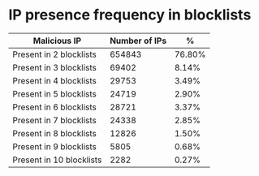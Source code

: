 # IP presence frequency in blocklists
| Malicious IP | Number of IPs | % |
|----|----|----|
| Present in 2 blocklists | 654843 | 76.80% |
| Present in 3 blocklists | 69402 | 8.14% |
| Present in 4 blocklists | 29753 | 3.49% |
| Present in 5 blocklists | 24719 | 2.90% |
| Present in 6 blocklists | 28721 | 3.37% |
| Present in 7 blocklists | 24338 | 2.85% |
| Present in 8 blocklists | 12826 | 1.50% |
| Present in 9 blocklists | 5805 | 0.68% |
| Present in 10 blocklists | 2282 | 0.27% |
